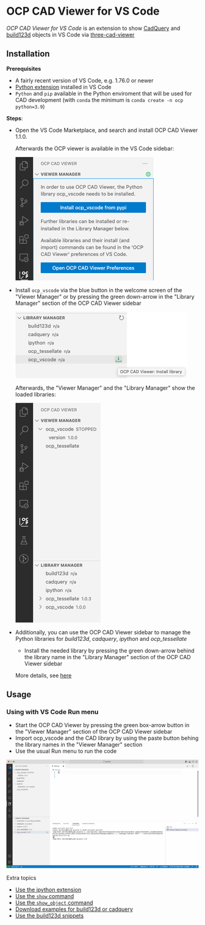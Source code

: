 # OCP CAD Viewer for VS Code

_OCP CAD Viewer for VS Code_ is an extension to show [CadQuery](https://github.com/cadquery/cadquery) and [build123d](https://github.com/gumyr/build123d) objects in VS Code via [three-cad-viewer](https://github.com/bernhard-42/three-cad-viewer)

## Installation

**Prerequisites**

-   A fairly recent version of VS Code, e.g. 1.76.0 or newer
-   [Python extension](https://marketplace.visualstudio.com/items?itemName=ms-python.python) installed in VS Code
-   `Python` and `pip` available in the Python enviroment that will be used for CAD development (with `conda` the minimum is `conda create -n ocp python=3.9`)

**Steps**:

-   Open the VS Code Marketplace, and search and install OCP CAD Viewer 1.1.0. 

    Afterwards the OCP viewer is available in the VS Code sidebar:
    
    ![](screenshots/init.png)

-   Install `ocp_vscode` via the blue button in the welcome screen of the "Viewer Manager" or by pressing the green down-arrow in the "Library Manager" section of the OCP CAD Viewer sidebar

    ![](screenshots/install_ocp_vscode.png)

    Afterwards, the "Viewer Manager" and the "Library Manager" show the loaded libraries:

    ![](screenshots/ocp_vscode_installed.png)

-   Additionally, you can use the OCP CAD Viewer sidebar to manage the Python libraries for *build123d*, *cadquery*, *ipython* and *ocp_tessellate*
    -   Install the needed library by pressing the green down-arrow behind the library name in the "Library Manager" section of the OCP CAD Viewer sidebar

    More details, see [here](./docs/install.md)

## Usage

### Using with VS Code Run menu

-   Start the OCP CAD Viewer by pressing the green box-arrow button in the "Viewer Manager" section of the OCP CAD Viewer sidebar
-   Import ocp_vscode and the CAD library by using the paste button behing the library names in the "Viewer Manager" section
-   Use the usual Run menu to run the code

![Use with run](screenshots/run-code.gif)

Extra topics

- [Use the ipython extension](docs/ipython.md)
- [Use the `show` command](docs/show.md)
- [Use the `show_object` command](docs/show_object.md)
- [Download examples for build123d or cadquery](docs/examples.md)
- [Use the build123d snippets](docs/snippets.md)

